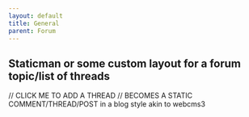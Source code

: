 ```yaml
---
layout: default
title: General
parent: Forum
---
```

## Staticman or some custom layout for a forum topic/list of threads
// CLICK ME TO ADD A THREAD
// BECOMES A STATIC COMMENT/THREAD/POST in a blog style akin to webcms3
